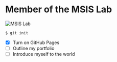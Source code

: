 # Member of the MSIS Lab

![MSIS Lab](https://avatars.githubusercontent.com/u/59193997?s=280&v=4)

```
$ git init
```

- [x] Turn on GitHub Pages
- [ ] Outline my portfolio
- [ ] Introduce myself to the world
